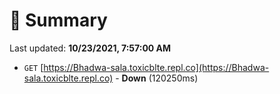 # 📖 Summary
Last updated: **10/23/2021, 7:57:00 AM**

- `GET` [https://Bhadwa-sala.toxicblte.repl.co](https://Bhadwa-sala.toxicblte.repl.co) - **Down** (120250ms)
